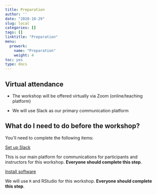 ```yaml
---
title: Preparation
author: ''
date: "2020-10-29"
slug: local
categories: []
tags: []
linktitle: "Preparation"
menu:
  prework:
    name: "Preparation"
    weight: 4
toc: yes
type: docs
---
```


## Virtual attendance

- The workshop will be offered virtually via Zoom (online/teaching platform)

- We will use Slack as our primary communication platform

## What do I need to do before the workshop?

You'll need to complete the following items:

[Set up Slack](../slack/)

This is our main platform for communications for participants and instructors for this workshop. **Everyone should complete this step**.

[Install software](../system/)

We will use `R` and RStudio for this workshop. **Everyone should complete this step**.

